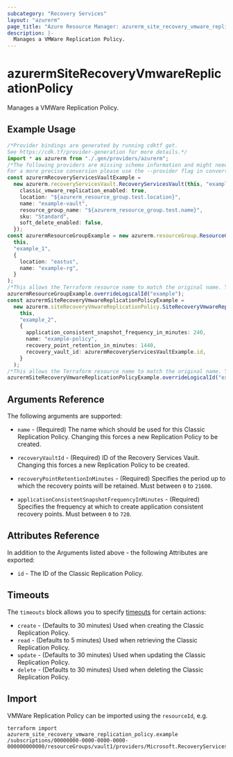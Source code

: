 ```yaml
---
subcategory: "Recovery Services"
layout: "azurerm"
page_title: "Azure Resource Manager: azurerm_site_recovery_vmware_replication_policy"
description: |-
  Manages a VMWare Replication Policy.
---
```


# azurermSiteRecoveryVmwareReplicationPolicy

Manages a VMWare Replication Policy.

## Example Usage

```typescript
/*Provider bindings are generated by running cdktf get.
See https://cdk.tf/provider-generation for more details.*/
import * as azurerm from "./.gen/providers/azurerm";
/*The following providers are missing schema information and might need manual adjustments to synthesize correctly: azurerm.
For a more precise conversion please use the --provider flag in convert.*/
const azurermRecoveryServicesVaultExample =
  new azurerm.recoveryServicesVault.RecoveryServicesVault(this, "example", {
    classic_vmware_replication_enabled: true,
    location: "${azurerm_resource_group.test.location}",
    name: "example-vault",
    resource_group_name: "${azurerm_resource_group.test.name}",
    sku: "Standard",
    soft_delete_enabled: false,
  });
const azurermResourceGroupExample = new azurerm.resourceGroup.ResourceGroup(
  this,
  "example_1",
  {
    location: "eastus",
    name: "example-rg",
  }
);
/*This allows the Terraform resource name to match the original name. You can remove the call if you don't need them to match.*/
azurermResourceGroupExample.overrideLogicalId("example");
const azurermSiteRecoveryVmwareReplicationPolicyExample =
  new azurerm.siteRecoveryVmwareReplicationPolicy.SiteRecoveryVmwareReplicationPolicy(
    this,
    "example_2",
    {
      application_consistent_snapshot_frequency_in_minutes: 240,
      name: "example-policy",
      recovery_point_retention_in_minutes: 1440,
      recovery_vault_id: azurermRecoveryServicesVaultExample.id,
    }
  );
/*This allows the Terraform resource name to match the original name. You can remove the call if you don't need them to match.*/
azurermSiteRecoveryVmwareReplicationPolicyExample.overrideLogicalId("example");

```

## Arguments Reference

The following arguments are supported:

*   `name` - (Required) The name which should be used for this Classic Replication Policy. Changing this forces a new Replication Policy to be created.

*   `recoveryVaultId` - (Required) ID of the Recovery Services Vault. Changing this forces a new Replication Policy to be created.

*   `recoveryPointRetentionInMinutes` - (Required) Specifies the period up to which the recovery points will be retained. Must between `0` to `21600`.

*   `applicationConsistentSnapshotFrequencyInMinutes` - (Required) Specifies the frequency at which to create application consistent recovery points. Must between `0` to `720`.

## Attributes Reference

In addition to the Arguments listed above - the following Attributes are exported:

* `id` - The ID of the Classic Replication Policy.

## Timeouts

The `timeouts` block allows you to specify [timeouts](https://www.terraform.io/language/resources/syntax#operation-timeouts) for certain actions:

* `create` - (Defaults to 30 minutes) Used when creating the Classic Replication Policy.
* `read` - (Defaults to 5 minutes) Used when retrieving the Classic Replication Policy.
* `update` - (Defaults to 30 minutes) Used when updating the Classic Replication Policy.
* `delete` - (Defaults to 30 minutes) Used when deleting the Classic Replication Policy.

## Import

VMWare Replication Policy can be imported using the `resourceId`, e.g.

```console
terraform import azurerm_site_recovery_vmware_replication_policy.example /subscriptions/00000000-0000-0000-0000-000000000000/resourceGroups/vault1/providers/Microsoft.RecoveryServices/vaults/vault1/replicationPolicies/policy1
```
